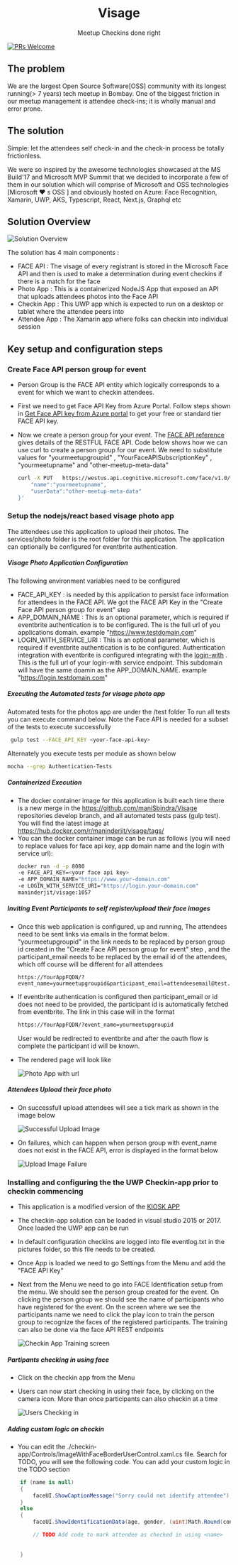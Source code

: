 <div align="center">    
<h1>Visage</h1>
Meetup Checkins done right      
</div>

<hr1>

[![PRs Welcome][prs-badge]][prs]

## The problem
We are the largest Open Source Software[OSS] community with its longest running(> 7 years) tech meetup in Bombay. One of the biggest friction in our meetup management is attendee check-ins; it is wholly manual and error prone.

## The solution

Simple: let the attendees self check-in and the check-in process be totally frictionless.

We were so inspired by the awesome technologies showcased at the MS Build'17 and Microsoft MVP Summit that
we decided to incorporate a few of them in our solution which will comprise of Microsoft and OSS technologies [Microsoft :heart: s OSS ] and obviously hosted on Azure: Face Recognition, Xamarin, UWP, AKS, Typescript, React, Next.js, Graphql etc


## Solution Overview
![Solution Overview](./images/solution-overview.png)

The solution has 4 main components :
* FACE API : The visage of every registrant is stored in the Microsoft Face API and then is used to make a determination during event checkins if there is a match for the face 
* Photo App : This is a containerized NodeJS App that exposed an API that uploads attendees photos into the Face API
* Checkin App : This UWP app which is expected to run on a desktop or tablet where the attendee peers into 
* Attendee App : The Xamarin app where folks can checkin into individual session

## Key setup and configuration steps

### Create Face API person group for event
* Person Group is the FACE API entity which logically corresponds to a event for which we want to checkin attendees. 
* First we need to get Face API Key from Azure Portal. Follow steps shown in [Get Face API key from Azure portal](http://www.c-sharpcorner.com/article/how-to-create-microsoft-cognitive-service-face-api-in-azure-portal/) to get your free or standard tier FACE API key.
* Now we create a person group for your event. The [FACE API reference](https://westus.dev.cognitive.microsoft.com/docs/services/563879b61984550e40cbbe8d/operations/563879b61984550f30395236) gives details of the RESTFUL FACE API. Code below shows how we can use curl to create a person group for our event. We need to substitute values for "yourmeetupgroupid" , "YourFaceAPISubscriptionKey" , "yourmeetupname" and "other-meetup-meta-data"

    ```sh
    curl -X PUT   https://westus.api.cognitive.microsoft.com/face/v1.0/persongroups/yourmeetupgroupid   -H 'cache-control: no-cache'   -H 'content-type: application/json'   -H 'ocp-apim-subscription-key: YourFaceAPISubscriptionKey'     -d '{
        "name":"yourmeetupname",
        "userData":"other-meetup-meta-data"
    }'
    ```

### Setup the nodejs/react based visage photo app
The attendees use this application to upload their photos. The services/photo folder is the root folder for this application. The application can optionally be configured for eventbrite authentication.


##### **Visage Photo Application Configuration**
The following environment variables need to be configured
* FACE_API_KEY : is needed by this application to persist face information for attendees in the FACE API. We got the FACE API Key in the "Create Face API person group for event" step
* APP_DOMAIN_NAME : This is an optional parameter, which is required if eventbrite authentication is to be configured. The is the full url of you applications domain. example "https://www.testdomain.com"
* LOGIN_WITH_SERVICE_URI : This is an optional parameter, which is required if eventbrite authentication is to be configured. Authentication integration with eventbrite is configured integrating with the [login-with](https://github.com/MumbaiHackerspace/login-with) . This is the full url of your login-with service endpoint. This subdomain will have the same doamin as the  APP_DOMAIN_NAME. example "https://login.testdomain.com"



##### **Executing the Automated tests for visage photo app**
  Automated tests for the photos app are under the /test folder
To run all tests you can execute command below. Note the Face API is needed for a subset of the tests to execute successfully
  ```sh
   gulp test --FACE_API_KEY <your-face-api-key>
  ```
  Alternately you execute tests per module as shown below
  ```sh
  mocha --grep Authentication-Tests
  ```


##### **Containerized Execution**
* The docker container image for this application is built each time there is a new merge in the https://github.com/maniSbindra/Visage repositories develop branch, and all automated tests pass (gulp test). You will find the latest image at https://hub.docker.com/r/maninderjit/visage/tags/ 
* You can the docker container image can be run as follows (you will need to replace values for face api key, app domain name and the login with service url):
  ```sh
  docker run -d -p 8080 
  -e FACE_API_KEY=<your face api key> 
  -e APP_DOMAIN_NAME="https://www.your-domain.com" 
  -e LOGIN_WITH_SERVICE_URI="https://login.your-domain.com"    
  maninderjit/visage:1057
  ```


##### **Inviting Event Participants to self register/upload their face images**
* Once this web application is configured, up and running, The attendees need to be sent links via emails in the format below. "yourmeetupgroupid" in the link needs to be replaced by person group id created in the "Create Face API person group for event" step , and the participant_email needs to be replaced by the email id of the attendees, which off course will be different for all attendees
    ```
    https://YourAppFQDN/?event_name=yourmeetupgroupid&participant_email=attendeesemail@test.com
    ```
* If eventbrite authentication is configured then participant_email or id does not need to be provided, the participant id is automatically fetched from eventbrite. The link in this case will in the format 
  ```sh
  https://YourAppFQDN/?event_name=yourmeetupgroupid
  ```
    User would be redirected to eventbrite and after the oauth flow is complete the participant id will be known.
* The rendered page will look like

  ![Photo App with url](./images/visage-photo-app-with-url.png)

##### Attendees Upload their face photo
* On successfull upload attendees will see a tick mark as shown in the image below 

  ![Successful Upload Image](./images/visage-photo-app-upload-success.png)

* On failures, which can happen when person group with event_name does not exist in the FACE API, error is displayed in the format below

  ![Upload Image Failure](./images/visage-photo-app-upload-failure.png)



### Installing and configuring the the UWP Checkin-app prior to checkin commencing
* This application is a modified version of the [KIOSK APP](https://github.com/Microsoft/Cognitive-Samples-IntelligentKiosk)
* The checkin-app solution can be loaded in visual studio 2015 or 2017. Once loaded the UWP app can be run
* In default configuration checkins are logged into file eventlog.txt in the pictures folder, so this file needs to be created.
* Once App is loaded we need to go Settings from the Menu and add the "FACE API Key"
* Next from the Menu we need to go into FACE Identification setup from the menu. We should see the person group created for the event. On clicking the person group we should see the name of participants who have registered for the event. On the screen where we see the participants name we need to click the play icon to train the person group to recognize the faces of the registered participants. The training can also be done via the face API REST endpoints

  ![Checkin App Training screen](./images/checkin-app-train.jpg)

##### Partipants checking in using face
* Click on the checkin app from the Menu
* Users can now start checking in using their face, by clicking on the camera icon. More than once participants can also checkin at a time

  ![Users Checking in](./images/participant-checking-in.png)

##### Adding custom logic on checkin
* You can edit the ./checkin-app/Controls/ImageWithFaceBorderUserControl.xaml.cs file. Search for TODO, you will see the following code. You can add your custom logic in the TODO section

```cs
    if (name is null)
    {
        faceUI.ShowCaptionMessage("Sorry could not identify attendee");
    }
    else
    {
        faceUI.ShowIdentificationData(age, gender, (uint)Math.Round(confidence * 100), name);

        // TODO Add code to mark attendee as checked in using <name>
        
        
    }
```
[prs-badge]: https://img.shields.io/badge/PRs-welcome-brightgreen.svg?style=flat-square  
[prs]: http://makeapullrequest.com





